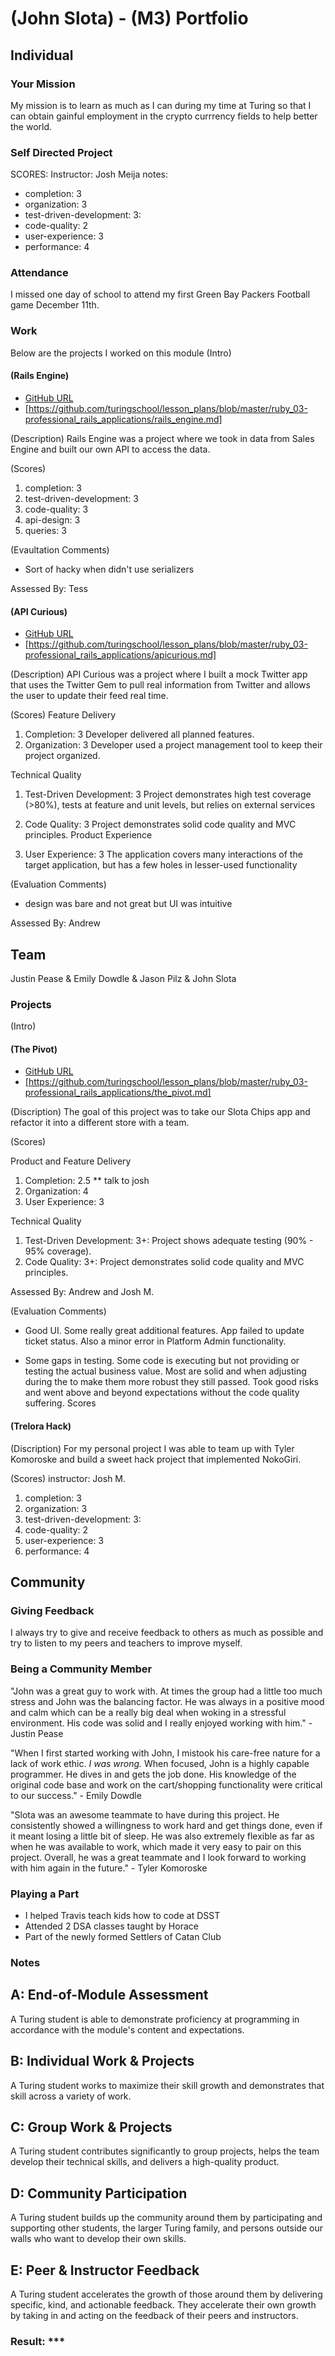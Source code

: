# (John Slota) - (M3) Portfolio

## Individual

### Your Mission

My mission is to learn as much as I can during my time at Turing so that I can obtain gainful employment in the crypto currrency fields to help better the world.

### Self Directed Project
SCORES:
Instructor: Josh Meija
notes:
* completion: 3
*  organization: 3
*  test-driven-development: 3:
*  code-quality: 2
*  user-experience: 3
*  performance: 4  

### Attendance
I missed one day of school to attend my first Green Bay Packers Football game December 11th.

### Work
Below are the projects I worked on this module
(Intro)

#### (Rails Engine)
* [GitHub URL](https://github.com/slotaj/rails-engine)
* [https://github.com/turingschool/lesson_plans/blob/master/ruby_03-professional_rails_applications/rails_engine.md]

(Description)
Rails Engine was a project where we took in data from Sales Engine and built our own API to access the data.

(Scores)
1. completion: 3
2. test-driven-development: 3
3. code-quality: 3
4. api-design: 3
5. queries: 3

(Evaultation Comments)
-  Sort of hacky when didn't use serializers

Assessed By: Tess

#### (API Curious)
* [GitHub URL](https://github.com/slotaj/twitter)
* [https://github.com/turingschool/lesson_plans/blob/master/ruby_03-professional_rails_applications/apicurious.md]

(Description)
API Curious was a project where I built a mock Twitter app that uses the Twitter Gem to pull real information from Twitter and allows the user to update their feed real time.

(Scores)
Feature Delivery

1. Completion: 3 Developer delivered all planned features.
2. Organization: 3 Developer used a project management tool to keep their project organized.

Technical Quality

1. Test-Driven Development: 3 Project demonstrates high test coverage (>80%), tests at feature and unit levels, but relies on external services

2. Code Quality: 3 Project demonstrates solid code quality and MVC principles.
Product Experience

1. User Experience: 3 The application covers many interactions of the target application, but has a few holes in lesser-used functionality

(Evaluation Comments)
  - design was bare and not great but UI was intuitive

  Assessed By: Andrew

## Team

Justin Pease & Emily Dowdle & Jason Pilz & John Slota

### Projects

(Intro)

#### (The Pivot)

* [GitHub URL](github.com/emilydowdle/the_pivot)
* [https://github.com/turingschool/lesson_plans/blob/master/ruby_03-professional_rails_applications/the_pivot.md]

(Discription)
The goal of this project was to take our Slota Chips app and refactor it into a different store with a team.

(Scores)

Product and Feature Delivery
  1. Completion: 2.5 ** talk to josh
  2. Organization: 4
  3. User Experience: 3

Technical Quality
  1. Test-Driven Development: 3+: Project shows adequate testing (90% - 95% coverage).
  2. Code Quality: 3+: Project demonstrates solid code quality and MVC principles.

  Assessed By: Andrew and Josh M.

(Evaluation Comments)
  - Good UI. Some really great additional features. App failed to update ticket status. Also a minor error in Platform Admin functionality.

  - Some gaps in testing. Some code is executing but not providing or testing the actual business value.
  Most are solid and when adjusting during the to make them more robust they still passed.
  Took good risks and went above and beyond expectations without the code quality suffering.
  Scores

#### (Trelora Hack)

(Discription)
  For my personal project I was able to team up with Tyler Komoroske and build a sweet hack project that implemented NokoGiri.

(Scores)
  instructor: Josh M.
  1. completion: 3
  2. organization: 3
  3. test-driven-development: 3:
  4. code-quality: 2
  5. user-experience: 3
  6. performance: 4  

## Community

### Giving Feedback

I always try to give and receive feedback to others as much as possible and try to listen to my peers and teachers to improve myself.

### Being a Community Member

"John was a great guy to work with.  At times the group had a little too much stress and John was the balancing factor.  He was always in a positive mood and calm which can be a really big deal when woking in a stressful environment.  His code was solid and I really enjoyed working with him." - Justin Pease

"When I first started working with John, I mistook his care-free nature for a lack of work ethic. ​*I was wrong.*​ When focused, John is a highly capable programmer. He dives in and gets the job done. His knowledge of the original code base and work on the cart/shopping functionality were critical to our success." - Emily Dowdle

"Slota was an awesome teammate to have during this project. He consistently showed a willingness to work hard and get things done, even if it meant losing a little bit of sleep. He was also extremely flexible as far as when he was available to work, which  made it very easy to pair on this project. Overall, he was a great teammate and I look forward to working with him again in the future." - Tyler Komoroske

### Playing a Part

- I helped Travis teach kids how to code at DSST
- Attended 2 DSA classes taught by Horace
- Part of the newly formed Settlers of Catan Club

### Notes

## A: End-of-Module Assessment

A Turing student is able to demonstrate proficiency at programming in accordance
with the module's content and expectations.

## B: Individual Work & Projects

A Turing student works to maximize their skill growth and demonstrates
that skill across a variety of work.

## C: Group Work & Projects

A Turing student contributes significantly to group projects, helps the team
develop their technical skills, and delivers a high-quality product.

## D: Community Participation

A Turing student builds up the community around them by participating and
supporting other students, the larger Turing family, and persons outside our
walls who want to develop their own skills.

## E: Peer & Instructor Feedback

A Turing student accelerates the growth of those around
them by delivering specific, kind, and actionable feedback. They accelerate their
own growth by taking in and acting on the feedback of their peers and instructors.

### Result: ***
